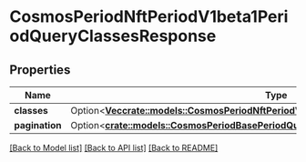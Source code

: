 # CosmosPeriodNftPeriodV1beta1PeriodQueryClassesResponse

## Properties

Name | Type | Description | Notes
------------ | ------------- | ------------- | -------------
**classes** | Option<[**Vec<crate::models::CosmosPeriodNftPeriodV1beta1PeriodClass>**](cosmos.nft.v1beta1.Class.md)> |  | [optional]
**pagination** | Option<[**crate::models::CosmosPeriodBasePeriodQueryPeriodV1beta1PeriodPageResponse**](cosmos.base.query.v1beta1.PageResponse.md)> |  | [optional]

[[Back to Model list]](../README.md#documentation-for-models) [[Back to API list]](../README.md#documentation-for-api-endpoints) [[Back to README]](../README.md)


